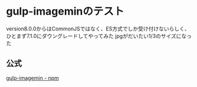 # gulp-imageminのテスト

version8.0.0からはCommonJSではなく、ES方式でしか受け付けないらしく、
ひとまず7.1.0にダウングレードしてやってみた
jpgがだいたい1/3のサイズになった

## 公式

[gulp\-imagemin \- npm](https://www.npmjs.com/package/gulp-imagemin)
